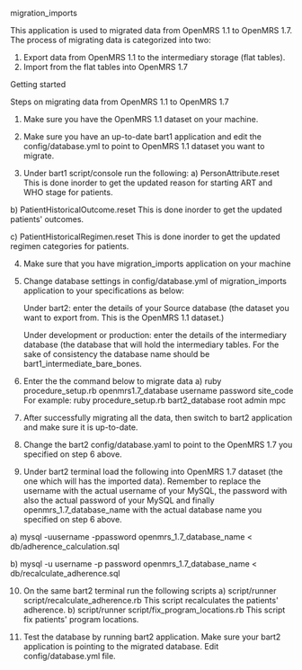 migration_imports

This application is used to migrated data from OpenMRS 1.1 to OpenMRS 1.7. The process of migrating data is categorized into two:
  1. Export data from OpenMRS 1.1 to the intermediary storage (flat tables).
  2. Import from the flat tables into OpenMRS 1.7

Getting started 

Steps on migrating data from OpenMRS 1.1 to OpenMRS 1.7
1. Make sure you have the OpenMRS 1.1 dataset on your machine. 

2. Make sure you have an up-to-date bart1 application and edit the config/database.yml to point to OpenMRS 1.1 dataset you want to migrate.

3. Under bart1 script/console run the following:
  a) PersonAttribute.reset
     This is done inorder to get the updated reason for starting ART and  WHO stage for patients.

  b) PatientHistoricalOutcome.reset
    This is done inorder to get the updated patients' outcomes.

  c) PatientHistoricalRegimen.reset
  This is done inorder to get the updated regimen categories for patients.

4. Make sure that you have migration_imports application on your machine

5. Change database settings in config/database.yml of migration_imports application to your specifications as below:

    Under bart2: enter the details of your Source database (the dataset you want to export from. This is the OpenMRS 1.1 dataset.)

    Under development or production: enter the details of the intermediary database (the database that will hold the intermediary tables. For the sake of   consistency the database name should be bart1_intermediate_bare_bones.

6. Enter the the command below to migrate data
  a) ruby procedure_setup.rb openmrs1.7_database username password  site_code
  For example: ruby procedure_setup.rb bart2_database root admin mpc

7. After successfully migrating all the data, then switch to bart2 application and make sure it is up-to-date. 

8. Change the bart2 config/database.yaml to point to the OpenMRS 1.7 you specified on step 6 above. 

9. Under bart2 terminal load the following into OpenMRS 1.7 dataset (the one which will has the imported data). Remember to replace the username with the actual username of your MySQL, the password with also the actual password of your MySQL and finally openmrs_1.7_database_name with the actual database name you specified on step 6 above.

  a) mysql -uusername -ppassword openmrs_1.7_database_name < db/adherence_calculation.sql

  b) mysql -u username -p password openmrs_1.7_database_name < db/recalculate_adherence.sql

10. On the same bart2 terminal run the following scripts
  a) script/runner script/recalculate_adherence.rb
     This script recalculates the patients' adherence.
  b) script/runner script/fix_program_locations.rb
     This script fix patients' program locations.

11. Test the database by running bart2 application. Make sure your bart2 application is pointing to the migrated database.  Edit config/database.yml file.
